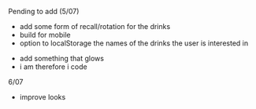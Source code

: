 Pending to add (5/07)

<!-- - finish touching css  -->
<!-- - add a footer with a link -->
- add some form of recall/rotation for the drinks
- build for mobile
- option to localStorage the names of the drinks the user is interested in
<!-- - add a more complex view of a single drink with the preparation instructions and ingredient measurements, on demand -->
- add something that glows 
- i am therefore i code

6/07

- improve looks
